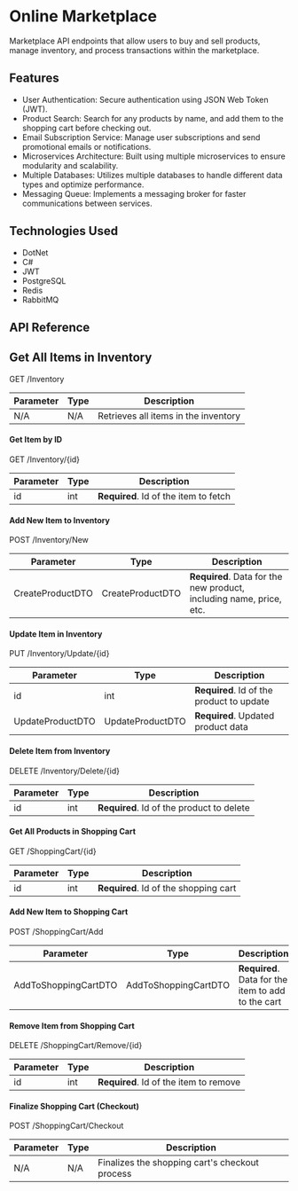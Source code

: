 
# Online Marketplace

Marketplace API endpoints that allow users to buy and sell products, manage inventory, and process transactions within the marketplace.


## Features

- User Authentication: Secure authentication using JSON Web Token (JWT).
- Product Search: Search for any products by name, and add them to the shopping cart before checking out.
- Email Subscription Service: Manage user subscriptions and send promotional emails or notifications.
- Microservices Architecture: Built using multiple microservices to ensure modularity and scalability.
- Multiple Databases: Utilizes multiple databases to handle different data types and optimize performance.
- Messaging Queue: Implements a messaging broker for faster communications between services.


## Technologies Used

- DotNet
- C#
- JWT
- PostgreSQL
- Redis
- RabbitMQ
## API Reference

## Get All Items in Inventory

GET /Inventory

| Parameter | Type | Description |
| --- | --- | --- |
| N/A | N/A | Retrieves all items in the inventory |

#### Get Item by ID

GET /Inventory/{id}

| Parameter | Type | Description |
| --- | --- | --- |
| id | int | **Required**. Id of the item to fetch |

#### Add New Item to Inventory

POST /Inventory/New

| Parameter | Type | Description |
| --- | --- | --- |
| CreateProductDTO | CreateProductDTO | **Required**. Data for the new product, including name, price, etc. |

#### Update Item in Inventory

PUT /Inventory/Update/{id}

| Parameter | Type | Description |
| --- | --- | --- |
| id | int | **Required**. Id of the product to update |
| UpdateProductDTO | UpdateProductDTO | **Required**. Updated product data |

#### Delete Item from Inventory

DELETE /Inventory/Delete/{id}

| Parameter | Type | Description |
| --- | --- | --- |
| id | int | **Required**. Id of the product to delete |

#### Get All Products in Shopping Cart

GET /ShoppingCart/{id}

| Parameter | Type | Description |
| --- | --- | --- |
| id | int | **Required**. Id of the shopping cart |

#### Add New Item to Shopping Cart

POST /ShoppingCart/Add

| Parameter | Type | Description |
| --- | --- | --- |
| AddToShoppingCartDTO | AddToShoppingCartDTO | **Required**. Data for the item to add to the cart |

#### Remove Item from Shopping Cart

DELETE /ShoppingCart/Remove/{id}

| Parameter | Type | Description |
| --- | --- | --- |
| id | int | **Required**. Id of the item to remove |

#### Finalize Shopping Cart (Checkout)

POST /ShoppingCart/Checkout

| Parameter | Type | Description |
| --- | --- | --- |
| N/A | N/A | Finalizes the shopping cart's checkout process |
